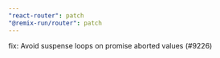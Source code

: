 ```yaml
---
"react-router": patch
"@remix-run/router": patch
---
```


fix: Avoid suspense loops on promise aborted values (#9226)
